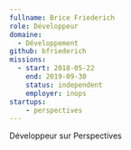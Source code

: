 ```yaml
---
fullname: Brice Friederich
role: Développeur
domaine:
  - Développement
github: bfriederich
missions:
  - start: 2018-05-22
    end: 2019-09-30
    status: independent
    employer: inops
startups:
    - perspectives
---
```


Développeur sur Perspectives
